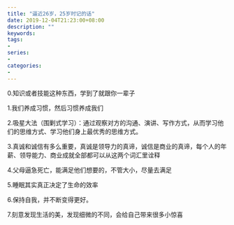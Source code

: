 ```yaml
---
title: "逼近26岁，25岁时记的话"
date: 2019-12-04T21:23:00+08:00
description: ""
keywords:
tags:
-
series:
-
categories:
-
---
```



0.知识或者技能这种东西，学到了就跟你一辈子

1.我们养成习惯，然后习惯养成我们

2.吸星大法（围剿式学习）：通过观察对方的沟通、演讲、写作方式，从而学习他们的思维方式、学习他们身上最优秀的思维方式。

3.真诚和诚信有多么重要，真诚是领导力的真谛，诚信是商业的真谛，每个人的年薪、领导能力、商业成就全部都可以从这两个词汇里诠释

4.父母逼急死亡，能满足他们想要的，不管大小，尽量去满足

5.睡眠其实真正决定了生命的效率

6.保持自我，并不断变得更好。

7.刻意发现生活的美，发现细微的不同，会给自己带来很多小惊喜